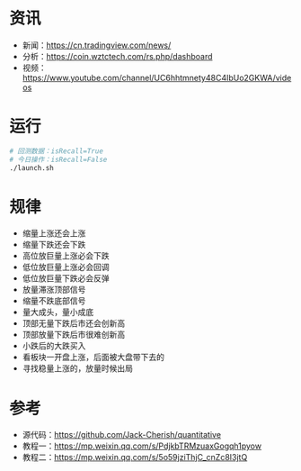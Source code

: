 # 资讯

- 新闻：https://cn.tradingview.com/news/
- 分析：https://coin.wztctech.com/rs.php/dashboard
- 视频：https://www.youtube.com/channel/UC6hhtmnety48C4IbUo2GKWA/videos

# 运行

```sh
# 回测数据：isRecall=True
# 今日操作：isRecall=False
./launch.sh
```

# 规律

- 缩量上涨还会上涨
- 缩量下跌还会下跌
- 高位放巨量上涨必会下跌
- 低位放巨量上涨必会回调
- 低位放巨量下跌必会反弹
- 放量滞涨顶部信号
- 缩量不跌底部信号
- 量大成头，量小成底
- 顶部无量下跌后市还会创新高
- 顶部放量下跌后市很难创新高
- 小跌后的大跌买入
- 看板块一开盘上涨，后面被大盘带下去的
- 寻找稳量上涨的，放量时候出局

# 参考

- 源代码：https://github.com/Jack-Cherish/quantitative
- 教程一：https://mp.weixin.qq.com/s/PdjkbTRMzuaxGogqh1pyow
- 教程二：https://mp.weixin.qq.com/s/5o59jziThjC_cnZc8I3jtQ
